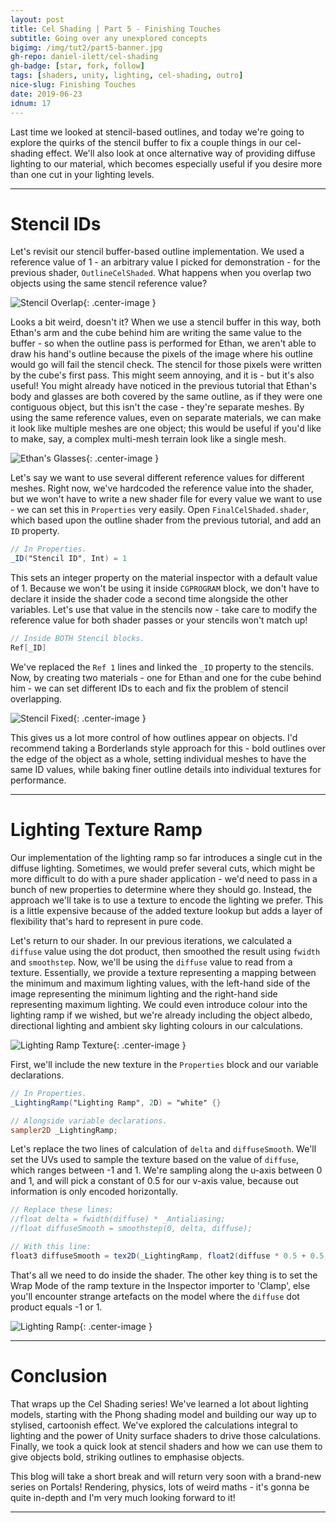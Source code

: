 ```yaml
---
layout: post
title: Cel Shading | Part 5 - Finishing Touches
subtitle: Going over any unexplored concepts
bigimg: /img/tut2/part5-banner.jpg
gh-repo: daniel-ilett/cel-shading
gh-badge: [star, fork, follow]
tags: [shaders, unity, lighting, cel-shading, outro]
nice-slug: Finishing Touches
date: 2019-06-23
idnum: 17
---
```


Last time we looked at stencil-based outlines, and today we're going to explore the quirks of the stencil buffer to fix a couple things in our cel-shading effect. We'll also look at once alternative way of providing diffuse lighting to our material, which becomes especially useful if you desire more than one cut in your lighting levels.

<hr/>

# Stencil IDs

Let's revisit our stencil buffer-based outline implementation. We used a reference value of 1 - an arbitrary value I picked for demonstration - for the previous shader, `OutlineCelShaded`. What happens when you overlap two objects using the same stencil reference value?

![Stencil Overlap](/img/tut2/part5-stencil-overlap.jpg){: .center-image }

Looks a bit weird, doesn't it? When we use a stencil buffer in this way, both Ethan's arm and the cube behind him are writing the same value to the buffer - so when the outline pass is performed for Ethan, we aren't able to draw his hand's outline because the pixels of the image where his outline would go will fail the stencil check. The stencil for those pixels were written by the cube's first pass. This might seem annoying, and it is - but it's also useful! You might already have noticed in the previous tutorial that Ethan's body and glasses are both covered by the same outline, as if they were one contiguous object, but this isn't the case - they're separate meshes. By using the same reference values, even on separate materials, we can make it look like multiple meshes are one object; this would be useful if you'd like to make, say, a complex multi-mesh terrain look like a single mesh.

![Ethan's Glasses](/img/tut2/part4-ethan-complete.jpg){: .center-image }

Let's say we want to use several different reference values for different meshes. Right now, we've hardcoded the reference value into the shader, but we won't have to write a new shader file for every value we want to use - we can set this in `Properties` very easily. Open `FinalCelShaded.shader`, which based upon the outline shader from the previous tutorial, and add an `ID` property.

~~~glsl
// In Properties.
_ID("Stencil ID", Int) = 1
~~~

This sets an integer property on the material inspector with a default value of 1. Because we won't be using it inside `CGPROGRAM` block, we don't have to declare it inside the shader code a second time alongside the other variables. Let's use that value in the stencils now - take care to modify the reference value for both shader passes or your stencils won't match up!

~~~glsl
// Inside BOTH Stencil blocks.
Ref[_ID]
~~~

We've replaced the `Ref 1` lines and linked the `_ID` property to the stencils. Now, by creating two materials - one for Ethan and one for the cube behind him - we can set different IDs to each and fix the problem of stencil overlapping.

![Stencil Fixed](/img/tut2/part5-stencil-fixed.jpg){: .center-image }

This gives us a lot more control of how outlines appear on objects. I'd recommend taking a Borderlands style approach for this - bold outlines over the edge of the object as a whole, setting individual meshes to have the same ID values, while baking finer outline details into individual textures for performance.

<hr/>

# Lighting Texture Ramp

Our implementation of the lighting ramp so far introduces a single cut in the diffuse lighting. Sometimes, we would prefer several cuts, which might be more difficult to do with a pure shader application - we'd need to pass in a bunch of new properties to determine where they should go. Instead, the approach we'll take is to use a texture to encode the lighting we prefer. This is a little expensive because of the added texture lookup but adds a layer of flexibility that's hard to represent in pure code.

Let's return to our shader. In our previous iterations, we calculated a `diffuse` value using the dot product, then smoothed the result using `fwidth` and `smoothstep`. Now, we'll be using the `diffuse` value to read from a texture. Essentially, we provide a texture representing a mapping between the minimum and maximum lighting values, with the left-hand side of the image representing the minimum lighting and the right-hand side representing maximum lighting. We could even introduce colour into the lighting ramp if we wished, but we're already including the object albedo, directional lighting and ambient sky lighting colours in our calculations.

![Lighting Ramp Texture](/img/tut2/part5-lighting-ramp-src.jpg){: .center-image }

First, we'll include the new texture in the `Properties` block and our variable declarations.

~~~glsl
// In Properties.
_LightingRamp("Lighting Ramp", 2D) = "white" {}

// Alongside variable declarations.
sampler2D _LightingRamp;
~~~

Let's replace the two lines of calculation of `delta` and `diffuseSmooth`. We'll set the UVs used to sample the texture based on the value of `diffuse`, which ranges between -1 and 1. We're sampling along the u-axis between 0 and 1, and will pick a constant of 0.5 for our v-axis value, because out information is only encoded horizontally.

~~~glsl
// Replace these lines:
//float delta = fwidth(diffuse) * _Antialiasing;
//float diffuseSmooth = smoothstep(0, delta, diffuse);

// With this line:
float3 diffuseSmooth = tex2D(_LightingRamp, float2(diffuse * 0.5 + 0.5, 0.5));
~~~

That's all we need to do inside the shader. The other key thing is to set the Wrap Mode of the ramp texture in the Inspector importer to 'Clamp', else you'll encounter strange artefacts on the model where the `diffuse` dot product equals -1 or 1.

![Lighting Ramp](/img/tut2/part5-lighting-ramp.jpg){: .center-image }

<hr/>

# Conclusion

That wraps up the Cel Shading series! We've learned a lot about lighting models, starting with the Phong shading model and building our way up to stylised, cartoonish effect. We've explored the calculations integral to lighting and the power of Unity surface shaders to drive those calculations. Finally, we took a quick look at stencil shaders and how we can use them to give objects bold, striking outlines to emphasise objects.

This blog will take a short break and will return very soon with a brand-new series on Portals! Rendering, physics, lots of weird maths - it's gonna be quite in-depth and I'm very much looking forward to it!

<hr/>
